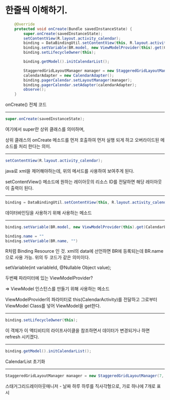 # 한줄씩 이해하기.
```java
    @Override
    protected void onCreate(Bundle savedInstanceState) {
        super.onCreate(savedInstanceState);
        setContentView(R.layout.activity_calendar);
        binding = DataBindingUtil.setContentView(this, R.layout.activity_calendar);
        binding.setVariable(BR.model, new ViewModelProvider(this).get(CalendarListViewModel.class));
        binding.setLifecycleOwner(this);

        binding.getModel().initCalendarList();

        StaggeredGridLayoutManager manager = new StaggeredGridLayoutManager(7, StaggeredGridLayoutManager.VERTICAL);
        calendarAdapter = new CalendarAdapter();
        binding.pagerCalendar.setLayoutManager(manager);
        binding.pagerCalendar.setAdapter(calendarAdapter);
        observe();
    }
```
onCreate() 전체 코드
<hr>

```java
super.onCreate(savedInstanceState);
```
여기에서 super란 상위 클래스를 의미하며, 

상위 클래스의 onCreate 메소드를 먼저 호출하여 먼저 실행 되게 하고 오버라이드된 메소드를 처리 한다는 의미.
<hr>

```java
setContentView(R.layout.activity_calendar);
```
java로 xml을 제어해야하는데, 위의 메서드를 사용하여 보여주게 된다.

setContentView() 메소드에 원하는 레이아웃의 리소스 ID를 전달하면 해당 레이아웃이 출력이 된다.
<hr>

```java
binding = DataBindingUtil.setContentView(this, R.layout.activity_calendar);
```

데이터바인딩을 사용하기 위해 사용하는 메소드

<hr>

```java
binding.setVariable(BR.model, new ViewModelProvider(this).get(CalendarListViewModel.class));

binding.name = ""
binding.setVariable(BR.name, "")
```
R처럼 Binding Resource 인 것. xml의 data에 선언하면 BR에 등록되는데 BR.name으로 사용 가능. 위의 두 코드가 같은 의미이다.


setVariable(int variableId, @Nullable Object value);

두번째 파라미터에 있는 ViewModelProvider?

=> ViewModel 인스턴스를 만들기 위해 사용하는 메소드

ViewModelProvider의 파라미터로 this(CalendarActivity)를 전달하고 그로부터 ViewModel Class를 넣어 ViewModel을 get한다.

<hr>

```java
binding.setLifecycleOwner(this);
```

이 객체가 이 액티비티의 라이프사이클을 참조하면서 데이터가 변경되거나 하면 refresh 시키겠다.

<hr>

```java
binding.getModel().initCalendarList();
```

CalendarList 초기화

<hr>

```java
StaggeredGridLayoutManager manager = new StaggeredGridLayoutManager(7, StaggeredGridLayoutManager.VERTICAL);
```

스태거그리드레이아웃매니저 - 날짜 하루 하루를 직사각형으로, 가로 하나에 7개로 표시

